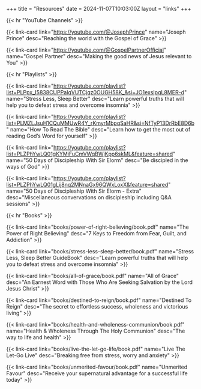+++
title = "Resources"
date = 2024-11-07T10:03:00Z
layout = "links"
+++

{{< hr "YouTube Channels" >}}

{{< link-card link="https://youtube.com/@JosephPrince" name="Joseph Prince" desc="Reaching the world with the Gospel of Grace" >}}

{{< link-card link="https://youtube.com/@GospelPartnerOfficial" name="Gospel Partner" desc="Making the good news of Jesus relevant to You" >}}

{{< hr "Playlists" >}}

{{< link-card link="https://youtube.com/playlist?list=PLPpx_I5838CUPPaIqVUTCjqz0OUGH58K_&si=JO1exsIpqL8MER-d" name="Stress Less, Sleep Better" desc="Learn powerful truths that will help you to defeat stress and overcome insomnia" >}}

{{< link-card link="https://youtube.com/playlist?list=PLMZLJsuH1CQuMMUwR4Y_rKmyrMbpqSaHR&si=NfTyP13DrRbE8D6b" name="How To Read The Bible" desc="Learn how to get the most out of reading God’s Word for yourself" >}}

{{< link-card link="https://youtube.com/playlist?list=PLZPhYwLQ01gKYMiFuCmVWqBWjKpp6skML&feature=shared" name="50 Days of Discipleship With Sir Elorm" desc="Be discipled in the ways of God" >}}

{{< link-card link="https://youtube.com/playlist?list=PLZPhYwLQ01gLij8nq2MNnaGx96QWxLoxX&feature=shared" name="50 Days of Discipleship With Sir Elorm - Extra" desc="Miscellaneous convervations on discipleship including Q&A sessions" >}}

{{< hr "Books" >}}

{{< link-card link="books/power-of-right-believing/book.pdf" name="The Power of Right Believing" desc="7 Keys to Freedom from Fear, Guilt, and Addiction" >}}

{{< link-card link="books/stress-less-sleep-better/book.pdf" name="Stress Less, Sleep Better GuideBook" desc="Learn powerful truths that will help you to defeat stress and overcome insomnia" >}}

{{< link-card link="books/all-of-grace/book.pdf" name="All of Grace" desc="An Earnest Word with Those Who Are Seeking Salvation by the Lord Jesus Christ" >}}

{{< link-card link="books/destined-to-reign/book.pdf" name="Destined To Reign" desc="The secret to effortless success, wholeness and victorious living" >}}

{{< link-card link="books/health-and-wholeness-communion/book.pdf" name="Health & Wholeness Through The Holy Communion" desc="The way to life and health" >}}

{{< link-card link="books/live-the-let-go-life/book.pdf" name="Live The Let-Go Live" desc="Breaking free from stress, worry and anxiety" >}}

{{< link-card link="books/unmerited-favour/book.pdf" name="Unmerited Favour" desc="Receive your supernatural advantage for a successful life today" >}}
